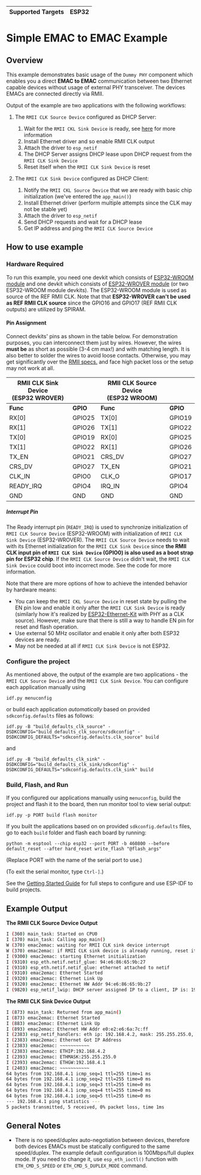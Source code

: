 | Supported Targets | ESP32 |
| ----------------- | ----- |

# Simple EMAC to EMAC Example

## Overview

This example demonstrates basic usage of the `Dummy PHY` component which enables you a direct **EMAC to EMAC** communication between two Ethernet capable devices without usage of external PHY transceiver. The devices EMACs are connected directly via RMII.

Output of the example are two applications with the following workflows:

1. The `RMII CLK Source Device` configured as DHCP Server:
    1. Wait for the `RMII CKL Sink Device` is ready, see [here](#interrupt-pin) for more information
    2. Install Ethernet driver and so enable RMII CLK output
    3. Attach the driver to `esp_netif`
    4. The DHCP Server assigns DHCP lease upon DHCP request from the `RMII CLK Sink Device`
    5. Reset itself when the `RMII CLK Sink Device` is reset

2. The `RMII CLK Sink Device` configured as DHCP Client:
    1. Notify the `RMII CKL Source Device` that we are ready with basic chip initialization (we've entered the `app_main()`)
    2. Install Ethernet driver (perform multiple attempts since the CLK may not be stable yet)
    3. Attach the driver to `esp_netif`
    4. Send DHCP requests and wait for a DHCP lease
    5. Get IP address and ping the `RMII CLK Source Device`

## How to use example

### Hardware Required

To run this example, you need one devkit which consists of [ESP32-WROOM module](https://www.espressif.com/en/products/modules/esp32) and one devkit which consists of [ESP32-WROVER module](https://www.espressif.com/en/products/modules/esp32) (or two ESP32-WROOM module devkits). The ESP32-WROOM module is used as source of the REF RMII CLK. Note that that **ESP32-WROVER can't be used as REF RMII CLK source** since the GPIO16 and GPIO17 (REF RMII CLK outputs) are utilized by SPIRAM.

#### Pin Assignment

Connect devkits' pins as shown in the table below. For demonstration purposes, you can interconnect them just by wires. However, the wires **must be** as short as possible (3-4 cm max!) and with matching length. It is also better to solder the wires to avoid loose contacts. Otherwise, you may get significantly over the [RMII specs.](https://resources.pcb.cadence.com/blog/2019-mii-and-rmii-routing-guidelines-for-ethernet) and face high packet loss or the setup may not work at all.

| RMII CLK Sink Device<br /> (ESP32 WROVER)  | | RMII CLK Source Device<br /> (ESP32 WROOM) | |
| ----- | ----- | ----- | ----- |
| **Func** | **GPIO** | **Func** | **GPIO** |
| RX[0] | GPIO25 | TX[0] | GPIO19 |
| RX[1] | GPIO26 | TX[1] | GPIO22 |
| TX[0] | GPIO19 | RX[0] | GPIO25 |
| TX[1] | GPIO22 | RX[1] | GPIO26 |
| TX_EN | GPIO21 | CRS_DV| GPIO27 |
| CRS_DV| GPIO27 | TX_EN | GPIO21 |
| CLK_IN | GPIO0 | CLK_O | GPIO17 |
| READY_IRQ | GPIO4 | IRQ_IN | GPIO4 |
| GND | GND | GND | GND |

##### Interrupt Pin

The Ready interrupt pin (`READY_IRQ`) is used to synchronize initialization of `RMII CLK Source Device` (ESP32-WROOM) with initialization of `RMII CLK Sink Device` (ESP32-WROVER). The `RMII CLK Source Device` needs to wait with its Ethernet initialization for the `RMII CLK Sink Device` since **the RMII CLK input pin of `RMII CLK Sink Device` (GPIO0) is also used as a boot strap pin for ESP32 chip**. If the `RMII CLK Source Device` didn't wait, the `RMII CLK Sink Device` could boot into incorrect mode. See the code for more information.

Note that there are more options of how to achieve the intended behavior by hardware means:
* You can keep the `RMII CKL Source Device` in reset state by pulling the EN pin low and enable it only after the `RMII CLK Sink Device` is ready (similarly how it's realized by [ESP32-Ethernet-Kit](https://docs.espressif.com/projects/esp-idf/en/latest/hw-reference/get-started-ethernet-kit.html) with PHY as a CLK source). However, make sure that there is still a way to handle EN pin for reset and flash operation. 
* Use external 50 MHz oscillator and enable it only after both ESP32 devices are ready.
* May not be needed at all if `RMII CLK Sink Device` is not ESP32.


### Configure the project

As mentioned above, the output of the example are two applications - the `RMII CLK Source Device` and the `RMII CLK Sink Device`. You can configure each application manually using

```
idf.py menuconfig
```

or build each application *automatically* based on provided `sdkconfig.defaults` files as follows:

```
idf.py -B "build_defaults_clk_source" -DSDKCONFIG="build_defaults_clk_source/sdkconfig" -DSDKCONFIG_DEFAULTS="sdkconfig.defaults.clk_source" build
```

and

```
idf.py -B "build_defaults_clk_sink" -DSDKCONFIG="build_defaults_clk_sink/sdkconfig" -DSDKCONFIG_DEFAULTS="sdkconfig.defaults.clk_sink" build
```


### Build, Flash, and Run

If you configured our applications manually using `menuconfig`, build the project and flash it to the board, then run monitor tool to view serial output:

```
idf.py -p PORT build flash monitor
```

If you built the applications based on on provided `sdkconfig.defaults` files, go to each `build` folder and flash each board by running:

```
python -m esptool --chip esp32 --port PORT -b 460800 --before default_reset --after hard_reset write_flash "@flash_args"
```

(Replace PORT with the name of the serial port to use.)

(To exit the serial monitor, type ``Ctrl-]``.)

See the [Getting Started Guide](https://docs.espressif.com/projects/esp-idf/en/latest/get-started/index.html) for full steps to configure and use ESP-IDF to build projects.

## Example Output

**The RMII CLK Source Device Output**

```bash
I (360) main_task: Started on CPU0
I (370) main_task: Calling app_main()
W (370) emac2emac: waiting for RMII CLK sink device interrupt
W (370) emac2emac: if RMII CLK sink device is already running, reset it by `EN` button
I (9300) emac2emac: starting Ethernet initialization
I (9310) esp_eth.netif.netif_glue: 94:e6:86:65:9b:27
I (9310) esp_eth.netif.netif_glue: ethernet attached to netif
I (9310) emac2emac: Ethernet Started
I (9320) emac2emac: Ethernet Link Up
I (9320) emac2emac: Ethernet HW Addr 94:e6:86:65:9b:27
I (9820) esp_netif_lwip: DHCP server assigned IP to a client, IP is: 192.168.4.2
```

**The RMII CLK Sink Device Output**

```bash
I (873) main_task: Returned from app_main()
I (873) emac2emac: Ethernet Started
I (883) emac2emac: Ethernet Link Up
I (893) emac2emac: Ethernet HW Addr e0:e2:e6:6a:7c:ff
I (2383) esp_netif_handlers: eth ip: 192.168.4.2, mask: 255.255.255.0, gw: 192.168.4.1
I (2383) emac2emac: Ethernet Got IP Address
I (2383) emac2emac: ~~~~~~~~~~~
I (2383) emac2emac: ETHIP:192.168.4.2
I (2393) emac2emac: ETHMASK:255.255.255.0
I (2393) emac2emac: ETHGW:192.168.4.1
I (2403) emac2emac: ~~~~~~~~~~~
64 bytes from 192.168.4.1 icmp_seq=1 ttl=255 time=1 ms
64 bytes from 192.168.4.1 icmp_seq=2 ttl=255 time=0 ms
64 bytes from 192.168.4.1 icmp_seq=3 ttl=255 time=0 ms
64 bytes from 192.168.4.1 icmp_seq=4 ttl=255 time=0 ms
64 bytes from 192.168.4.1 icmp_seq=5 ttl=255 time=0 ms
--- 192.168.4.1 ping statistics ---
5 packets transmitted, 5 received, 0% packet loss, time 1ms
```

## General Notes

* There is no speed/duplex auto-negotiation between devices, therefore both devices EMACs must be statically configured to the same speed/duplex. The example default configuration is 100Mbps/full duplex mode. If you need to change it, use `esp_eth_ioctl()` function with `ETH_CMD_S_SPEED` or `ETH_CMD_S_DUPLEX_MODE` command.  
